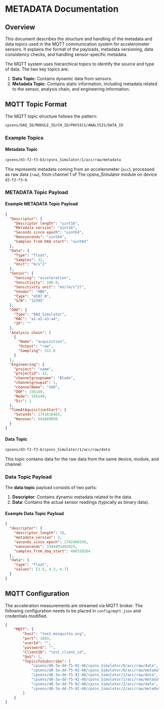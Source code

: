 # METADATA Documentation

## Overview

This document describes the structure and handling of the metadata and data topics used in the MQTT communication system for accelerometer sensors. It explains the format of the payloads, metadata versioning, data consistency checks, and handling sensor-specific metadata.

The MQTT system uses hierarchical topics to identify the source and type of data. The two key topics are:

1. **Data Topic**: Contains dynamic data from sensors.
1. **Metadata Topic**: Contains static information, including metadata related to the sensor, analysis chain, and engineering information.

## MQTT Topic Format

The MQTT topic structure follows the pattern:

```txt
cpsens/DAQ_ID/MODULE_ID/CH_ID/PHYSICS/ANALYSIS/DATA_ID
```

### Example Topics

#### Metadata Topic

```txt
cpsens/d3-f2-f3-b3/cpsns_Simulator/1/acc/raw/metadata
```

This represents metadata coming from an accelerometer (`acc`), processed as raw data (`raw`), from channel 1 of The cpsns_Simulator module on device `d3-f2-f3-b`.



### METADATA Topic Payload

#### Example METADATA Topic Payload

```json
{
  "Descriptor": {
    "Descriptor length": "uint16",
    "Metadata version": "uint16",
    "Seconds since epoch": "uint64",
    "Nanoseconds": "uint64",
    "Samples from DAQ start": "uint64"
  },
  "Data": {
    "Type": "float",
    "Samples": 32,
    "Unit": "m/s^2"
  },
  "Sensor": {
    "Sensing": "acceleration",
    "Sensitivity": 100.0,
    "Sensitivity unit": "mV/(m/s^2)",
    "Vendor": "HBK",
    "Type": "4507 B",
    "S/N": "12345"
  },
  "DAQ": {
    "Type": "DAQ_Simulator",
    "MAC": "a1-a2-a3-a4",
    "IP": ""
  },
  "Analysis chain": [
    {
      "Name": "acquisition",
      "Output": "raw",
      "Sampling": 512.0
    }
  ],
  "Engineering": {
    "project": "name",
    "projectid": 42,
    "channelgroupname": "Blade",
    "channelgroupid": 1,
    "channelName": "SOO",
    "DOF": 156149,
    "Node": 156149,
    "Dir": 1
  },
  "TimeAtAquisitionStart": {
    "Seconds": 1741618465,
    "Nanosec": 641669098
  }
}
```


#### Data Topic

```txt
cpsens/d3-f2-f3-b/cpsns_Simulator/1/acc/raw/data
```

This topic contains data for the raw data from the same device, module, and channel.


### Data Topic Payload

The **data topic** payload consists of two parts:

1. **Descriptor**: Contains dynamic metadata related to the data.
1. **Data**: Contains the actual sensor readings (typically as binary data).

#### Example Data Topic Payload

```json
{
  "descriptor": {
    "descriptor_length": 28,
    "metadata_version": 2,
    "seconds_since_epoch": 1742400339,
    "nanoseconds": 1504491492025,
    "samples_from_daq_start": 400319264
  },
  "data": {
    "type": "float",
    "values": [3.5, 4.3, 4.7]
  }
}
```


## MQTT Configuration

The acceleration measurements are streamed via MQTT broker. The following
configuration needs to be placed in `config/mqtt.json` and
credentials modified.

```json
{
    "MQTT": {
        "host": "test.mosquitto.org",
        "port": 1883,
        "userId": "",
        "password": "",
        "ClientID": "test_client_id",
        "QoS": 1,
        "TopicsToSubscribe": [
            "cpsens/d8-3a-dd-f5-92-48/cpsns_Simulator/0/acc/raw/data",
            "cpsens/d8-3a-dd-f5-92-48/cpsns_Simulator/0/acc/raw/metadata",    
            "cpsens/d8-3a-dd-f5-92-48/cpsns_Simulator/1/acc/raw/data",
            "cpsens/d8-3a-dd-f5-92-48/cpsns_Simulator/1/acc/raw/metadata",  
            "cpsens/d8-3a-dd-f5-92-48/cpsns_Simulator/2/acc/raw/data",
            "cpsens/d8-3a-dd-f5-92-48/cpsns_Simulator/2/acc/raw/metadata"
        ]
    }
}